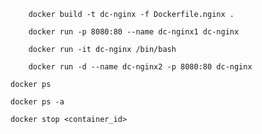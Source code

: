 
```
    docker build -t dc-nginx -f Dockerfile.nginx .
```

```
    docker run -p 8080:80 --name dc-nginx1 dc-nginx 

    docker run -it dc-nginx /bin/bash

    docker run -d --name dc-nginx2 -p 8080:80 dc-nginx

```
    docker ps

    docker ps -a

    docker stop <container_id>
```